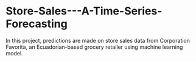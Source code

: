 # Store-Sales---A-Time-Series-Forecasting
In this project, predictions are made on store sales data from Corporation Favorita, an Ecuadorian-based grocery retailer using machine learning model.
